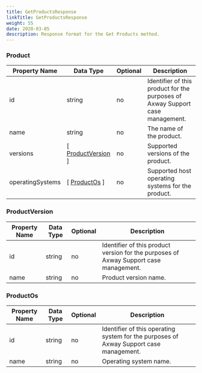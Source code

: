 ```yaml
---
title: GetProductsResponse
linkTitle: GetProductsResponse
weight: 55
date: 2020-03-05
description: Response format for the Get Products method.
---
```


### Product

| Property Name    | Data Type                             | Optional | Description |
|------------------|---------------------------------------|----------|-------------|
| id               | string                                |       no | Identifier of this product for the purposes of Axway Support case management. |
| name             | string                                |       no | The name of the product.
| versions         | [ [ProductVersion](#productversion) ] |       no | Supported versions of the product. |
| operatingSystems | [ [ProductOs](#productos) ]           |       no | Supported host operating systems for the product. |

### ProductVersion

| Property Name | Data Type | Optional | Description |
|---------------|-----------|----------|-------------|
| id            | string    |       no | Identifier of this product version for the purposes of Axway Support case management. |
| name          | string    |       no | Product version name. |

### ProductOs

| Property Name | Data Type | Optional | Description |
|---------------|-----------|----------|-------------|
| id            | string    |       no | Identifier of this operating system for the purposes of Axway Support case management. |
| name          | string    |       no | Operating system name. |
